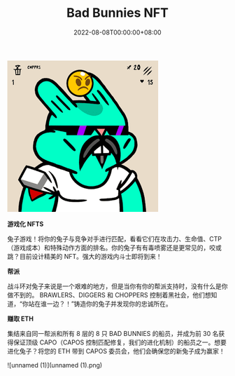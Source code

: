 ﻿---
title: "Bad Bunnies NFT"
description: "只有 5500 只坏兔子会被释放。"
date: 2022-08-08T00:00:00+08:00
lastmod: 2022-08-08T00:00:00+08:00
draft: false
authors: ["crazyxuanshao"]
featuredImage: "bad-bunnies-nft.png"
tags: ["Collectibles","Bad Bunnies NFT"]
categories: ["nfts"]
nfts: ["Collectibles"]
blockchain: "ETH"
website: "https://opensea.io/collection/bad-bunnies-nft"
twitter: "https://twitter.com/BadBunniesNFT"
discord: "https://discord.gg/bad-bunnies-nft"
telegram: ""
github: ""
youtube: ""
twitch: ""
facebook: ""
instagram: ""
reddit: ""
medium: "https://medium.com/@BadBunniesNFT"
steam: ""
gitbook: ""
googleplay: ""
appstore: ""
status: "Live"
weight: 
lightgallery: true
toc: true
pinned: false
recommend: false
recommend1: false

---

![unnamed](unnamed.png)

<p><strong>游戏化 NFTS</strong></p>
<p>兔子游戏！将你的兔子与竞争对手进行匹配，看看它们在攻击力、生命值、CTP（游戏成本）和特殊动作方面的排名。你的兔子有有毒喷雾还是更常见的，咬或跳？目前设计精美的 NFT。强大的游戏内斗士即将到来！</p>
<p><strong>帮派</strong></p>
<p>战斗环对兔子来说是一个艰难的地方，但是当你有你的帮派支持时，没有什么是你做不到的。 BRAWLERS、DIGGERS 和 CHOPPERS 控制着黑社会，他们想知道，“你站在谁一边？！”铸造你的兔子并发现你的忠诚所在。</p>
<p><strong>赚取 ETH</strong></p>
<p>集结来自同一帮派和所有 8 层的 8 只 BAD BUNNIES 的船员，并成为前 30 名获得保证顶级 CAPO（CAPOS 控制匹配修复，我们的进化机制）的船员之一。想要进化兔子？将您的 ETH 带到 CAPOS 委员会，他们会确保您的新兔子成为赢家！</p>

![unnamed (1)](unnamed (1).png)
